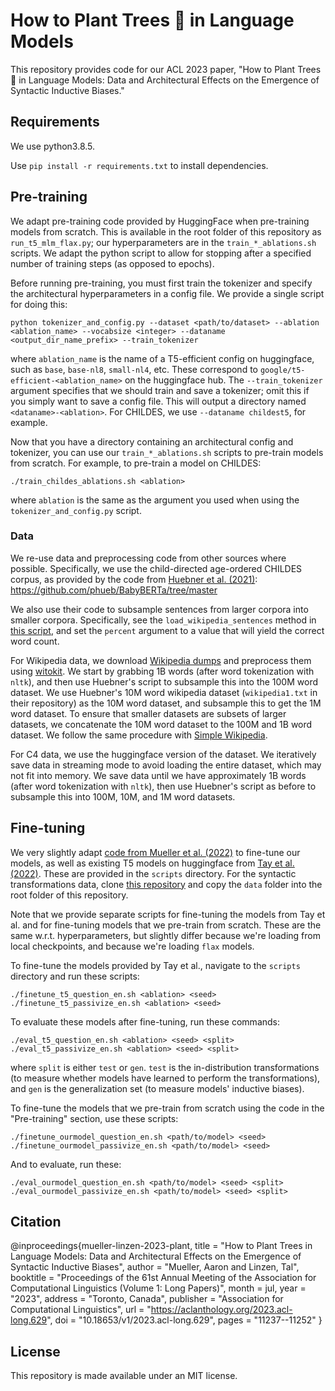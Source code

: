 # How to Plant Trees 🌳 in Language Models
This repository provides code for our ACL 2023 paper, "How to Plant Trees 🌳 in Language Models: Data and Architectural Effects on the Emergence of Syntactic Inductive Biases."

## Requirements
We use python3.8.5.

Use `pip install -r requirements.txt` to install dependencies.

## Pre-training
We adapt pre-training code provided by HuggingFace when pre-training models from scratch. This is available in the root folder of this repository as `run_t5_mlm_flax.py`; our hyperparameters are in the `train_*_ablations.sh` scripts. We adapt the python script to allow for stopping after a specified number of training steps (as opposed to epochs).

Before running pre-training, you must first train the tokenizer and specify the architectural hyperparameters in a config file. We provide a single script for doing this:

```
python tokenizer_and_config.py --dataset <path/to/dataset> --ablation <ablation_name> --vocabsize <integer> --dataname <output_dir_name_prefix> --train_tokenizer
```
where `ablation_name` is the name of a T5-efficient config on huggingface, such as `base`, `base-nl8`, `small-nl4`, etc. These correspond to `google/t5-efficient-<ablation_name>` on the huggingface hub. The `--train_tokenizer` argument specifies that we should train and save a tokenizer; omit this if you simply want to save a config file. This will output a directory named `<dataname>-<ablation>`. For CHILDES, we use `--dataname childest5`, for example.

Now that you have a directory containing an architectural config and tokenizer, you can use our `train_*_ablations.sh` scripts to pre-train models from scratch. For example, to pre-train a model on CHILDES:

```
./train_childes_ablations.sh <ablation>
```
where `ablation` is the same as the argument you used when using the `tokenizer_and_config.py` script.

###  Data
We re-use data and preprocessing code from other sources where possible. Specifically, we use the child-directed age-ordered CHILDES corpus, as provided by the code from [Huebner et al. (2021)](https://aclanthology.org/2021.conll-1.49/): https://github.com/phueb/BabyBERTa/tree/master

We also use their code to subsample sentences from larger corpora into smaller corpora. Specifically, see the `load_wikipedia_sentences` method in [this script](https://github.com/phueb/BabyBERTa/blob/dae23f7a968158636f6143e98062e8102902eb4a/babyberta/io.py#L83), and set the `percent` argument to a value that will yield the correct word count.

For Wikipedia data, we download [Wikipedia dumps](https://dumps.wikimedia.org) and preprocess them using [witokit](https://github.com/akb89/witokit). We start by grabbing 1B words (after word tokenization with `nltk`), and then use Huebner's script to subsample this into the 100M word dataset. We use Huebner's 10M word wikipedia dataset (`wikipedia1.txt` in their repository) as the 10M word dataset, and subsample this to get the 1M word dataset. To ensure that smaller datasets are subsets of larger datasets, we concatenate the 10M word dataset to the 100M and 1B word dataset. We follow the same procedure with [Simple Wikipedia](https://dumps.wikimedia.org/simplewiki/).

For C4 data, we use the huggingface version of the dataset. We iteratively save data in streaming mode to avoid loading the entire dataset, which may not fit into memory. We save data until we have approximately 1B words (after word tokenization with `nltk`), then use Huebner's script as before to subsample this into 100M, 10M, and 1M word datasets.

## Fine-tuning
We very slightly adapt [code from Mueller et al. (2022)](https://github.com/sebschu/multilingual-transformations) to fine-tune our models, as well as existing T5 models on huggingface from [Tay et al. (2022)](https://arxiv.org/abs/2109.10686). These are provided in the `scripts` directory. For the syntactic transformations data, clone [this repository](https://github.com/sebschu/multilingual-transformations) and copy the `data` folder into the root folder of this repository.

Note that we provide separate scripts for fine-tuning the models from Tay et al. and for fine-tuning models that we pre-train from scratch. These are the same w.r.t. hyperparameters, but slightly differ because we're loading from local checkpoints, and because we're loading `flax` models.

To fine-tune the models provided by Tay et al., navigate to the `scripts` directory and run these scripts:
```
./finetune_t5_question_en.sh <ablation> <seed>
./finetune_t5_passivize_en.sh <ablation> <seed>
```

To evaluate these models after fine-tuning, run these commands:
```
./eval_t5_question_en.sh <ablation> <seed> <split>
./eval_t5_passivize_en.sh <ablation> <seed> <split>
```
where `split` is either `test` or `gen`. `test` is the in-distribution transformations (to measure whether models have learned to perform the transformations), and `gen` is the generalization set (to measure models' inductive biases).

To fine-tune the models that we pre-train from scratch using the code in the "Pre-training" section, use these scripts:
```
./finetune_ourmodel_question_en.sh <path/to/model> <seed>
./finetune_ourmodel_passivize_en.sh <path/to/model> <seed>
```

And to evaluate, run these:

```
./eval_ourmodel_question_en.sh <path/to/model> <seed> <split>
./eval_ourmodel_passivize_en.sh <path/to/model> <seed> <split>
```

## Citation
@inproceedings{mueller-linzen-2023-plant,
    title = "How to Plant Trees in Language Models: Data and Architectural Effects on the Emergence of Syntactic Inductive Biases",
    author = "Mueller, Aaron  and
      Linzen, Tal",
    booktitle = "Proceedings of the 61st Annual Meeting of the Association for Computational Linguistics (Volume 1: Long Papers)",
    month = jul,
    year = "2023",
    address = "Toronto, Canada",
    publisher = "Association for Computational Linguistics",
    url = "https://aclanthology.org/2023.acl-long.629",
    doi = "10.18653/v1/2023.acl-long.629",
    pages = "11237--11252"
}

## License
This repository is made available under an MIT license.
